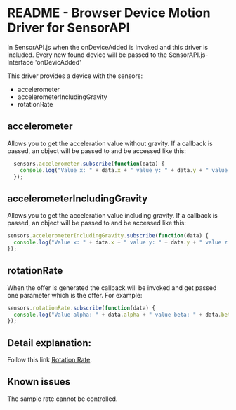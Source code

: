 README -  Browser Device Motion Driver for SensorAPI
===========================================

In SensorAPI.js when the onDeviceAdded is invoked and this driver is included. Every new found device will be passed to the SensorAPI.js-Interface 'onDevicAdded'

This driver provides a device with the sensors:
- accelerometer
- accelerometerIncludingGravity
- rotationRate


accelerometer
-----------------------
Allows you to get the acceleration value without gravity.
If a callback is passed, an object will be passed to and be accessed like this:
```javascript
  sensors.accelerometer.subscribe(function(data) {
    console.log("Value x: " + data.x + " value y: " + data.y + " value z: " + data.z);
  });
```


accelerometerIncludingGravity
-----------------------
Allows you to get the acceleration value including gravity.
If a callback is passed, an object will be passed to and be accessed like this:
```javascript
sensors.accelerometerIncludingGravity.subscribe(function(data) {
  console.log("Value x: " + data.x + " value y: " + data.y + " value z: " + data.z);
});
```


rotationRate
-----------------------
When the offer is generated the callback will be invoked and get passed one
parameter which is the offer.
For example:
```javascript
sensors.rotationRate.subscribe(function(data) {
  console.log("Value alpha: " + data.alpha + " value beta: " + data.beta + " value gamma: " + data.gamma);
});
```


Detail explanation:
------------------------------
Follow this link [Rotation Rate](http://www.html5rocks.com/en/tutorials/device/orientation/?redirect_from_locale=de).


Known issues
--------------
The sample rate cannot be controlled.
